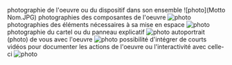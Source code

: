 photographie de l'oeuvre ou du dispositif dans son ensemble
![photo](Motto Nom.JPG)
photographies des composantes de l'oeuvre
![photo](IMG_2386.JPG)
photographies des éléments nécessaires à sa mise en espace
![photo](IMG_2386.JPG)
photographie du cartel ou du panneau explicatif
![photo](IMG_2386.JPG)
autoportrait (photo) de vous avec l'oeuvre
![photo](IMG_2386.JPG)
possibilité d'intégrer de courts vidéos pour documenter les actions de l'oeuvre ou l'interactivité avec celle-ci
![photo](IMG_2386.JPG)
